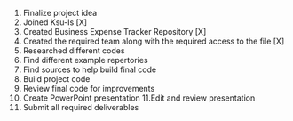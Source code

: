 1. Finalize project idea
2. Joined Ksu-Is [X]
3. Created Business Expense Tracker Repository [X]
4. Created the required team along with the required access to the file [X]
5. Researched different codes
6. Find different example repertories
7. Find sources to help build final code
8. Build project code
9. Review final code for improvements
10. Create PowerPoint presentation
11.Edit and review presentation
12. Submit all required deliverables
